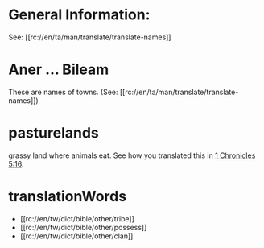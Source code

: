 # General Information:

See: [[rc://en/ta/man/translate/translate-names]]

# Aner ... Bileam

These are names of towns. (See: [[rc://en/ta/man/translate/translate-names]])

# pasturelands

grassy land where animals eat. See how you translated this in [1 Chronicles 5:16](../05/16.md).

# translationWords

* [[rc://en/tw/dict/bible/other/tribe]]
* [[rc://en/tw/dict/bible/other/possess]]
* [[rc://en/tw/dict/bible/other/clan]]